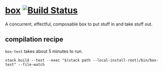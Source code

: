 [box](https://tonyday567.github.io/box/index.html) [![Build Status](https://travis-ci.org/tonyday567/box.svg)](https://travis-ci.org/tonyday567/box)
===

A concurrent, effectful, composable box to put stuff in and take stuff out.

compilation recipe
---

`box-test` takes about 5 minutes to run.

```
stack build --test --exec "$(stack path --local-install-root)/bin/box-test" --file-watch
```
